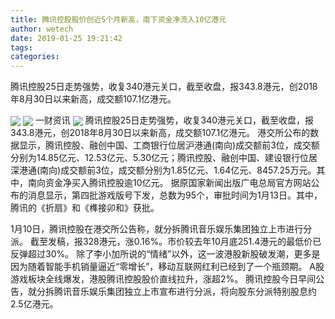 ```yaml
---
title: 腾讯控股股价创近5个月新高，南下资金净流入10亿港元
author: wetech
date: 2019-01-25 19:21:42
tags: 
categories: 
---
```

腾讯控股25日走势强势，收复340港元关口，截至收盘，报343.8港元，创2018年8月30日以来新高，成交额107.1亿港元。
<!-- more -->
<img align="center" border="0" src="https://imgcdn.yicai.com/uppics/images/2019/01/852f943253828c691c25308ae2654fa0.jpg" />
<img align="center" border="0" src="https://imgcdn.yicai.com/uppics/images/2019/01/af97d1bb740ef3320e7fbc7626851d51.jpg" />
一财资讯
<img align="center" border="0" src="https://imgcdn.yicai.com/uppics/images/2019/01/fb4f6f1a6485021b1b9940692c492948.jpg" />
腾讯控股25日走势强势，收复340港元关口，截至收盘，报343.8港元，创2018年8月30日以来新高，成交额107.1亿港元。
港交所公布的数据显示，腾讯控股、融创中国、工商银行位居沪港通(南向)成交额前3位，成交额分别为14.85亿元、12.53亿元、5.30亿元；腾讯控股、融创中国、建设银行位居深港通(南向)成交额前3位，成交额分别为1.85亿元、1.64亿元、8457.25万元。其中，南向资金净买入腾讯控股逾10亿元。
据原国家新闻出版广电总局官方网站公布的消息显示，第四批游戏版号下发，总数为95个，审批时间为1月13日。其中，腾讯的《折扇》和《榫接卯和》获批。
 
 
1月10日，腾讯控股在港交所公告称，就分拆腾讯音乐娱乐集团独立上市进行分派。
截至发稿，报328港元，涨0.16%。市价较去年10月底251.4港元的最低价已反弹超过30%。
除了李小加所说的“情绪”以外，这一波港股新股破发潮，更多是因为随着智能手机销量逼近“零增长”，移动互联网红利已经到了一个瓶颈期。
A股游戏板块全线爆发，港股腾讯控股股价直线拉升，涨超2%。
腾讯控股今日早间公告，就分拆腾讯音乐娱乐集团独立上市宣布进行分派，将向股东分派特别股息约2.5亿港元。
